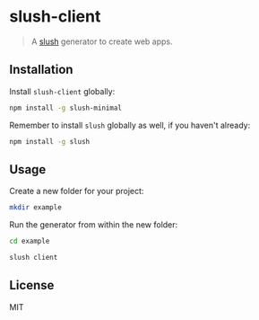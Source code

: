 slush-client
=============

> A [slush](http://klei.github.io/slush/) generator to create web apps.

## Installation

Install `slush-client` globally:

```bash
npm install -g slush-minimal
```

Remember to install `slush` globally as well, if you haven't already:

```bash
npm install -g slush
```

## Usage

Create a new folder for your project:

```bash
mkdir example
```

Run the generator from within the new folder:

```bash
cd example

slush client
```

## License

MIT
